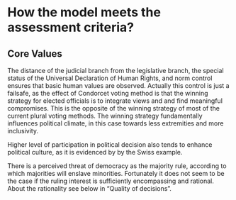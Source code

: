 # How the model meets the assessment criteria?

## Core Values

The distance of the judicial branch from the legislative branch, the special status of the Universal Declaration of Human Rights, and norm control ensures that basic human values are observed. Actually this control is just a failsafe, as the effect of Condorcet voting method is that the winning strategy for elected officials is to integrate views and and find meaningful compromises. This is the opposite of the winning strategy of most of the current plural voting methods. The winning strategy fundamentally influences political climate, in this case towards less extremities and more inclusivity.

Higher level of participation in political decision also tends to enhance political culture, as it is evidenced by by the Swiss example.

There is a perceived threat of democracy as the majority rule, according to which majorities will enslave minorities. Fortunately it does not seem to be the case if the ruling interest is sufficiently encompassing and rational. About the rationality see below in “Quality of decisions”. 

